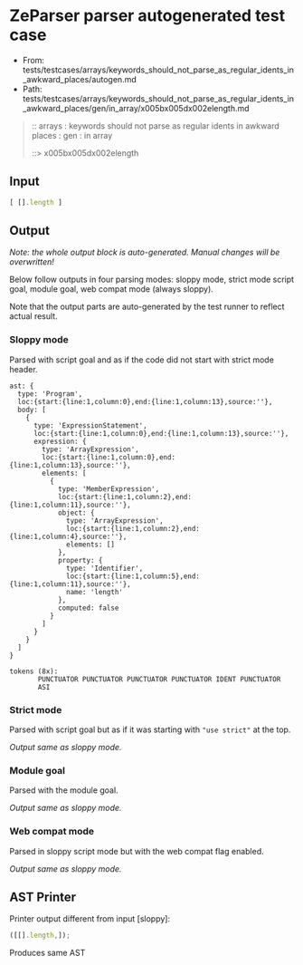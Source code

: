 # ZeParser parser autogenerated test case

- From: tests/testcases/arrays/keywords_should_not_parse_as_regular_idents_in_awkward_places/autogen.md
- Path: tests/testcases/arrays/keywords_should_not_parse_as_regular_idents_in_awkward_places/gen/in_array/x005bx005dx002elength.md

> :: arrays : keywords should not parse as regular idents in awkward places : gen : in array
>
> ::> x005bx005dx002elength

## Input


`````js
[ [].length ]
`````

## Output

_Note: the whole output block is auto-generated. Manual changes will be overwritten!_

Below follow outputs in four parsing modes: sloppy mode, strict mode script goal, module goal, web compat mode (always sloppy).

Note that the output parts are auto-generated by the test runner to reflect actual result.

### Sloppy mode

Parsed with script goal and as if the code did not start with strict mode header.

`````
ast: {
  type: 'Program',
  loc:{start:{line:1,column:0},end:{line:1,column:13},source:''},
  body: [
    {
      type: 'ExpressionStatement',
      loc:{start:{line:1,column:0},end:{line:1,column:13},source:''},
      expression: {
        type: 'ArrayExpression',
        loc:{start:{line:1,column:0},end:{line:1,column:13},source:''},
        elements: [
          {
            type: 'MemberExpression',
            loc:{start:{line:1,column:2},end:{line:1,column:11},source:''},
            object: {
              type: 'ArrayExpression',
              loc:{start:{line:1,column:2},end:{line:1,column:4},source:''},
              elements: []
            },
            property: {
              type: 'Identifier',
              loc:{start:{line:1,column:5},end:{line:1,column:11},source:''},
              name: 'length'
            },
            computed: false
          }
        ]
      }
    }
  ]
}

tokens (8x):
       PUNCTUATOR PUNCTUATOR PUNCTUATOR PUNCTUATOR IDENT PUNCTUATOR
       ASI
`````

### Strict mode

Parsed with script goal but as if it was starting with `"use strict"` at the top.

_Output same as sloppy mode._

### Module goal

Parsed with the module goal.

_Output same as sloppy mode._

### Web compat mode

Parsed in sloppy script mode but with the web compat flag enabled.

_Output same as sloppy mode._

## AST Printer

Printer output different from input [sloppy]:

````js
([[].length,]);
````

Produces same AST

